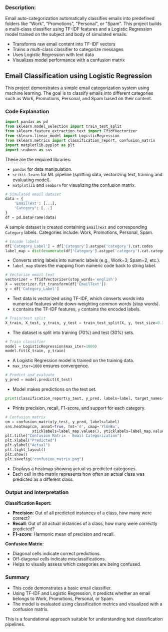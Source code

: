 ### Description:

Email auto-categorization automatically classifies emails into predefined folders like "Work", "Promotions", "Personal", or "Spam". This project builds a multi-class classifier using TF-IDF features and a Logistic Regression model trained on the subject and body of simulated emails.

- Transforms raw email content into TF-IDF vectors
- Trains a multi-class classifier to categorize messages
- Uses Logistic Regression with text data
- Visualizes model performance with a confusion matrix

## Email Classification using Logistic Regression

This project demonstrates a simple email categorization system using machine learning. The goal is to classify emails into different categories such as Work, Promotions, Personal, and Spam based on their content.

### Code Explanation

```python
import pandas as pd
from sklearn.model_selection import train_test_split
from sklearn.feature_extraction.text import TfidfVectorizer
from sklearn.linear_model import LogisticRegression
from sklearn.metrics import classification_report, confusion_matrix
import matplotlib.pyplot as plt
import seaborn as sns
```

These are the required libraries:

* `pandas` for data manipulation.
* `scikit-learn` for ML pipeline (splitting data, vectorizing text, training and evaluating model).
* `matplotlib` and `seaborn` for visualizing the confusion matrix.

```python
# Simulated email dataset
data = {
    'EmailText': [...],
    'Category': [...]
}
df = pd.DataFrame(data)
```

A sample dataset is created containing `EmailText` and corresponding `Category` labels. Categories include: Work, Promotions, Personal, Spam.

```python
# Encode labels
df['Category_Label'] = df['Category'].astype('category').cat.codes
label_map = dict(enumerate(df['Category'].astype('category').cat.categories))
```

* Converts string labels into numeric labels (e.g., Work=3, Spam=2, etc.).
* `label_map` stores the mapping from numeric code back to string label.

```python
# Vectorize email text
vectorizer = TfidfVectorizer(stop_words='english')
X = vectorizer.fit_transform(df['EmailText'])
y = df['Category_Label']
```

* Text data is vectorized using TF-IDF, which converts words into numerical features while down-weighting common words (stop words).
* `X` contains the TF-IDF features, `y` contains the encoded labels.

```python
# Train/test split
X_train, X_test, y_train, y_test = train_test_split(X, y, test_size=0.3, random_state=42)
```

* The dataset is split into training (70%) and test (30%) sets.

```python
# Train classifier
model = LogisticRegression(max_iter=1000)
model.fit(X_train, y_train)
```

* A Logistic Regression model is trained on the training data.
* `max_iter=1000` ensures convergence.

```python
# Predict and evaluate
y_pred = model.predict(X_test)
```

* Model makes predictions on the test set.

```python
print(classification_report(y_test, y_pred, labels=label, target_names=label_map.values()))
```

* Prints precision, recall, F1-score, and support for each category.

```python
# Confusion matrix
cm = confusion_matrix(y_test, y_pred, labels=label)
sns.heatmap(cm, annot=True, fmt='d', cmap='YlGnBu',
            xticklabels=label_map.values(), yticklabels=label_map.values())
plt.title("Confusion Matrix - Email Categorization")
plt.xlabel("Predicted")
plt.ylabel("Actual")
plt.tight_layout()
plt.show()
plt.savefig("confusion_matrix.png")
```

* Displays a heatmap showing actual vs predicted categories.
* Each cell in the matrix represents how often an actual class was predicted as a different class.

### Output and Interpretation

**Classification Report:**

* **Precision**: Out of all predicted instances of a class, how many were correct?
* **Recall**: Out of all actual instances of a class, how many were correctly predicted?
* **F1-score**: Harmonic mean of precision and recall.

**Confusion Matrix:**

* Diagonal cells indicate correct predictions.
* Off-diagonal cells indicate misclassifications.
* Helps to visually assess which categories are being confused.

### Summary

* This code demonstrates a basic email classifier.
* Using TF-IDF and Logistic Regression, it predicts whether an email belongs to Work, Promotions, Personal, or Spam.
* The model is evaluated using classification metrics and visualized with a confusion matrix.

This is a foundational approach suitable for understanding text classification pipelines.

